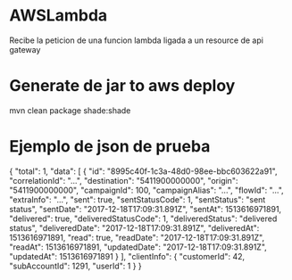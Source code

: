 # AWSLambda
Recibe la peticion de una funcion lambda ligada a un resource de api gateway

# Generate de jar to aws deploy
mvn clean package shade:shade

# Ejemplo de json de prueba

{
		"total": 1,
		"data": [
			{
				"id": "8995c40f-1c3a-48d0-98ee-bbc603622a91",
				"correlationId": "...",
				"destination": "5411900000000",
				"origin": "5411900000000",
				"campaignId": 100,
				"campaignAlias": "...",
				"flowId": "...",
				"extraInfo": "...",
				"sent": true,
				"sentStatusCode": 1,
				"sentStatus": "sent status",
				"sentDate": "2017-12-18T17:09:31.891Z",
				"sentAt": 1513616971891,
				"delivered": true,
				"deliveredStatusCode": 1,
				"deliveredStatus": "delivered status",
				"deliveredDate": "2017-12-18T17:09:31.891Z",
				"deliveredAt": 1513616971891,
				"read": true,
				"readDate": "2017-12-18T17:09:31.891Z",
				"readAt": 1513616971891,
				"updatedDate": "2017-12-18T17:09:31.891Z",
				"updatedAt": 1513616971891
			}
		],
		"clientInfo": {
			"customerId": 42,
			"subAccountId": 1291,
			"userId": 1
		}
}


